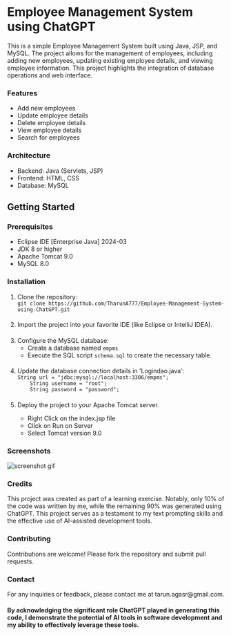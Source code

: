 <h1> Employee Management System using ChatGPT</h1>
<p>This is a simple Employee Management System built using Java, JSP, and MySQL. The project allows for the management of employees, including adding new employees, updating existing employee details, and viewing employee information. This project highlights the integration of database operations and web interface.</p>
<h3>Features</h3>
<ul>
  <li>Add new employees</li>
  <li>Update employee details</li>
  <li> Delete employee details</li>
  <li>View employee details</li>
  <li>Search for employees</li>
</ul>
<h3>Architecture</h3>
<ul>
  <li>Backend: Java (Servlets, JSP)</li>
  <li>Frontend: HTML, CSS</li>
  <li>Database: MySQL</li>
</ul>
<h2>Getting Started</h2>
<h3>Prerequisites</h3>
<ul>
  <li>Eclipse IDE [Enterprise Java] 2024-03</li>
  <li>JDK 8 or higher</li>
  <li>Apache Tomcat 9.0</li>
  <li>MySQL 8.0
</ul>
<h3>Installation</h3>
<ol>
  <li>Clone the repository:</li>
  <code>git clone https://github.com/TharunA777/Employee-Management-System-using-ChatGPT.git</code>
  <h4></h4>
  <li>Import the project into your favorite IDE (like Eclipse or IntelliJ IDEA).</li>
   <h4></h4>
  <li>Configure the MySQL database:
  <ul>
    <li>Create a database named <code>empms</code></li>
    <li>Execute the SQL script <code>schema.sql</code> to create the necessary table.</li>
  </ul>
  </li>
   <h4></h4>
  <li>Update the database connection details in 'Logindao.java':</li>
<code>String url = "jdbc:mysql://localhost:3306/empms";
    String username = "root";
    String password = "password";</code>
  <h4></h4>
  <li>Deploy the project to your Apache Tomcat server.</li>
  <ul>
    <li>Right Click on the index.jsp file</li>
    <li>Click on Run on Server</li>
    <li>Select Tomcat version 9.0</li>
  </ul>
</ol>

<h3>Screenshots</h3>

![screenshot gif](https://github.com/TharunA777/Employee-Management-System-using-ChatGPT/assets/132211534/202e9980-f5ec-4246-8bef-baf392f97a23)


<h3>Credits</h3>
<p>This project was created as part of a learning exercise. Notably, only 10% of the code was written by me, while the remaining 90% was generated using ChatGPT. This project serves as a testament to my text prompting skills and the effective use of AI-assisted development tools.</p>

<h3>Contributing</h3>
<p>Contributions are welcome! Please fork the repository and submit pull requests.</p>

<h3>Contact</h3>
<p>For any inquiries or feedback, please contact me at tarun.agasr@gmail.com.</p>

<h4>By acknowledging the significant role ChatGPT played in generating this code, I demonstrate the potential of AI tools in software development and my ability to effectively leverage these tools.</h4>


